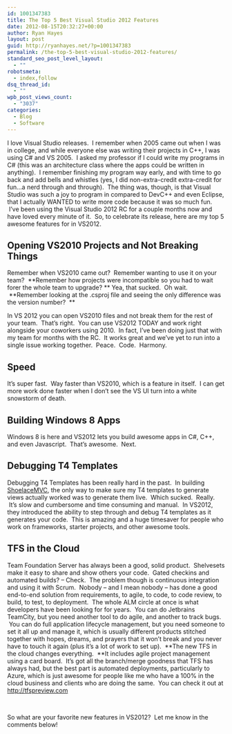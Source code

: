 ```yaml
---
id: 1001347383
title: The Top 5 Best Visual Studio 2012 Features
date: 2012-08-15T20:32:27+00:00
author: Ryan Hayes
layout: post
guid: http://ryanhayes.net/?p=1001347383
permalink: /the-top-5-best-visual-studio-2012-features/
standard_seo_post_level_layout:
  - ""
robotsmeta:
  - index,follow
dsq_thread_id:
  - ""
wpb_post_views_count:
  - "3037"
categories:
  - Blog
  - Software
---
```

I love Visual Studio releases.  I remember when 2005 came out when I was in college, and while everyone else was writing their projects in C++, I was using C# and VS 2005.  I asked my professor if I could write my programs in C# (this was an architecture class where the apps could be written in anything).  I remember finishing my program way early, and with time to go back and add bells and whistles (yes, I did non-extra-credit extra-credit for fun&#8230;a nerd through and through).  The thing was, though, is that Visual Studio was such a joy to program in compared to DevC++ and even Eclipse, that I actually WANTED to write more code because it was so much fun.  I&#8217;ve been using the Visual Studio 2012 RC for a couple months now and have loved every minute of it.  So, to celebrate its release, here are my top 5 awesome features for in VS2012.<!--more-->

## Opening VS2010 Projects and Not Breaking Things

Remember when VS2010 came out?  Remember wanting to use it on your team?  **Remember how projects were incompatible so you had to wait forer the whole team to upgrade? ** Yea, that sucked.  Oh wait.  **Remember looking at the .csproj file and seeing the only difference was the version number?  **

In VS 2012 you can open VS2010 files and not break them for the rest of your team.  That&#8217;s right.  You can use VS2012 TODAY and work right alongside your coworkers using 2010.  In fact, I&#8217;ve been doing just that with my team for months with the RC.  It works great and we&#8217;ve yet to run into a single issue working together.  Peace.  Code.  Harmony.

## Speed

It&#8217;s super fast.  Way faster than VS2010, which is a feature in itself.  I can get more work done faster when I don&#8217;t see the VS UI turn into a white snowstorm of death.

## Building Windows 8 Apps

Windows 8 is here and VS2012 lets you build awesome apps in C#, C++, and even Javascript.  That&#8217;s awesome.  Next.

## Debugging T4 Templates

Debugging T4 Templates has been really hard in the past.  In building [ShoelaceMVC](http://ryanhayes.net/blog/shoelacemvc-open-source-asp-net-mvc-3-starter-project-for-build/), the only way to make sure my T4 templates to generate views actually worked was to generate them live.  Which sucked.  Really.  It&#8217;s slow and cumbersome and time consuming and manual.  In VS2012, they introduced the ability to step through and debug T4 templates as it generates your code.  This is amazing and a huge timesaver for people who work on frameworks, starter projects, and other awesome tools.

## TFS in the Cloud

Team Foundation Server has always been a good, solid product.  Shelvesets make it easy to share and show others your code.  Gated checkins and automated builds? &#8211; Check.  The problem though is continuous integration and using it with Scrum.  Nobody &#8211; and I mean nobody &#8211; has done a good end-to-end solution from requirements, to agile, to code, to code review, to build, to test, to deployment.  The whole ALM circle at once is what developers have been looking for for years.  You can do Jetbrains TeamCity, but you need another tool to do agile, and another to track bugs.  You can do full application lifecycle management, but you need someone to set it all up and manage it, which is usually different products stitched together with hopes, dreams, and prayers that it won&#8217;t break and you never have to touch it again (plus it&#8217;s a lot of work to set up).  **The new TFS in the cloud changes everything.  **It includes agile project management using a card board.  It&#8217;s got all the branch/merge goodness that TFS has always had, but the best part is automated deployments, particularly to Azure, which is just awesome for people like me who have a 100% in the cloud business and clients who are doing the same.  You can check it out at http://tfspreview.com

&nbsp;

So what are your favorite new features in VS2012?  Let me know in the comments below!